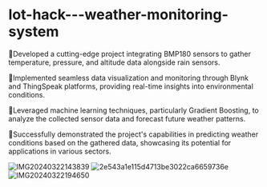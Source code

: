# Iot-hack---weather-monitoring-system

🔹Developed a cutting-edge project integrating BMP180 sensors to gather temperature, pressure, and altitude data alongside rain sensors.

🔸Implemented seamless data visualization and monitoring through Blynk and ThingSpeak platforms, providing real-time insights into environmental conditions.

🔹Leveraged machine learning techniques, particularly Gradient Boosting, to analyze the collected sensor data and forecast future weather patterns.

🔸Successfully demonstrated the project's capabilities in predicting weather conditions based on the gathered data, showcasing its potential for applications in various sectors.


![IMG20240322143839](https://github.com/Sankaram02/Iot-hack---weather-monitoring-system/assets/119692486/1a8ed980-cd47-415f-a0c4-7c4051011db1)
![2e543a1e115d4713be3022ca6659736e](https://github.com/Sankaram02/Iot-hack---weather-monitoring-system/assets/119692486/2133f9b7-3e04-4b9c-8781-42d31e363cce)
![IMG20240322194650](https://github.com/Sankaram02/Iot-hack---weather-monitoring-system/assets/119692486/e3178575-fd6a-484b-a97e-4d7cae0f38b1)
